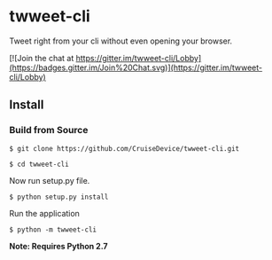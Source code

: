 # twweet-cli
Tweet right from your cli without even opening your browser.

[![Join the chat at https://gitter.im/twweet-cli/Lobby](https://badges.gitter.im/Join%20Chat.svg)](https://gitter.im/twweet-cli/Lobby)

<!-- [![Build Status](https://travis-ci.org/CruiseDevice/twweet-cli.svg?branch=master)](https://travis-ci.org/CruiseDevice/twweet-cli) -->

## Install

### Build from Source

`$ git clone https://github.com/CruiseDevice/twweet-cli.git`

`$ cd twweet-cli`

Now run setup.py file.

`$ python setup.py install`

Run the application

`$ python -m twweet-cli`

**__Note: Requires Python 2.7__**
